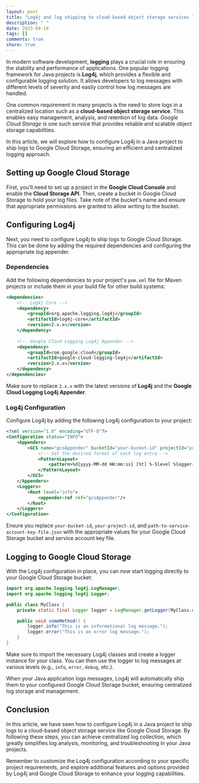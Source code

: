 ```yaml
---
layout: post
title: "Log4j and log shipping to cloud-based object storage services like Google Cloud Storage in Java projects"
description: " "
date: 2023-09-18
tags: []
comments: true
share: true
---
```


In modern software development, **logging** plays a crucial role in ensuring the stability and performance of applications. One popular logging framework for Java projects is **Log4j**, which provides a flexible and configurable logging solution. It allows developers to log messages with different levels of severity and easily control how log messages are handled.

One common requirement in many projects is the need to store logs in a centralized location such as a **cloud-based object storage service**. This enables easy management, analysis, and retention of log data. *Google Cloud Storage* is one such service that provides reliable and scalable object storage capabilities.

In this article, we will explore how to configure Log4j in a Java project to ship logs to Google Cloud Storage, ensuring an efficient and centralized logging approach.

## Setting up Google Cloud Storage

First, you'll need to set up a project in the **Google Cloud Console** and enable the **Cloud Storage API**. Then, create a bucket in Google Cloud Storage to hold your log files. Take note of the bucket's name and ensure that appropriate permissions are granted to allow writing to the bucket.

## Configuring Log4j

Next, you need to configure Log4j to ship logs to Google Cloud Storage. This can be done by adding the required dependencies and configuring the appropriate log appender.

### Dependencies

Add the following dependencies to your project's `pom.xml` file for Maven projects or include them in your build file for other build systems:

```xml
<dependencies>
    <!-- Log4j Core -->
    <dependency>
        <groupId>org.apache.logging.log4j</groupId>
        <artifactId>log4j-core</artifactId>
        <version>2.x.x</version>
    </dependency>
    
    <!-- Google Cloud Logging Log4j Appender -->
    <dependency>
        <groupId>com.google.cloud</groupId>
        <artifactId>google-cloud-logging-log4j</artifactId>
        <version>2.x.x</version>
    </dependency>
</dependencies>
```

Make sure to replace `2.x.x` with the latest versions of **Log4j** and the **Google Cloud Logging Log4j Appender**.

### Log4j Configuration

Configure Log4j by adding the following Log4j configuration to your project:

```xml
<?xml version="1.0" encoding="UTF-8"?>
<Configuration status="INFO">
    <Appenders>
        <GCS name="gcsAppender" bucketId="your-bucket-id" projectId="your-project-id" keyFile="path-to-service-account-key-file.json">
            <!-- Set the desired format of each log entry -->
            <PatternLayout>
                <pattern>%d{yyyy-MM-dd HH:mm:ss} [%t] %-5level %logger{36} - %msg%n</pattern>
            </PatternLayout>
        </GCS>
    </Appenders>
    <Loggers>
        <Root level="info">
            <appender-ref ref="gcsAppender"/>
        </Root>
    </Loggers>
</Configuration>
```

Ensure you replace `your-bucket-id`, `your-project-id`, and `path-to-service-account-key-file.json` with the appropriate values for your Google Cloud Storage bucket and service account key file.

## Logging to Google Cloud Storage

With the Log4j configuration in place, you can now start logging directly to your Google Cloud Storage bucket:

```java
import org.apache.logging.log4j.LogManager;
import org.apache.logging.log4j.Logger;

public class MyClass {
    private static final Logger logger = LogManager.getLogger(MyClass.class);

    public void someMethod() {
        logger.info("This is an informational log message.");
        logger.error("This is an error log message.");
    }
}
```

Make sure to import the necessary Log4j classes and create a logger instance for your class. You can then use the logger to log messages at various levels (e.g., `info`, `error`, `debug`, etc.).

When your Java application logs messages, Log4j will automatically ship them to your configured Google Cloud Storage bucket, ensuring centralized log storage and management.

## Conclusion

In this article, we have seen how to configure Log4j in a Java project to ship logs to a cloud-based object storage service like Google Cloud Storage. By following these steps, you can achieve centralized log collection, which greatly simplifies log analysis, monitoring, and troubleshooting in your Java projects.

Remember to customize the Log4j configuration according to your specific project requirements, and explore additional features and options provided by Log4j and Google Cloud Storage to enhance your logging capabilities.